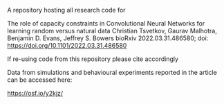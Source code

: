 A repository hosting all research code for 

The role of capacity constraints in Convolutional Neural Networks for learning random versus natural data
Christian Tsvetkov, Gaurav Malhotra, Benjamin D. Evans, Jeffrey S. Bowers
bioRxiv 2022.03.31.486580; doi: https://doi.org/10.1101/2022.03.31.486580 

If re-using code from this repository please cite accordingly

Data from simulations and behavioural experiments reported in the article can be accessed here:

https://osf.io/y2kjz/
